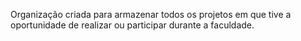 Organização criada para armazenar todos os projetos em que tive a oportunidade de realizar ou participar durante a faculdade.
